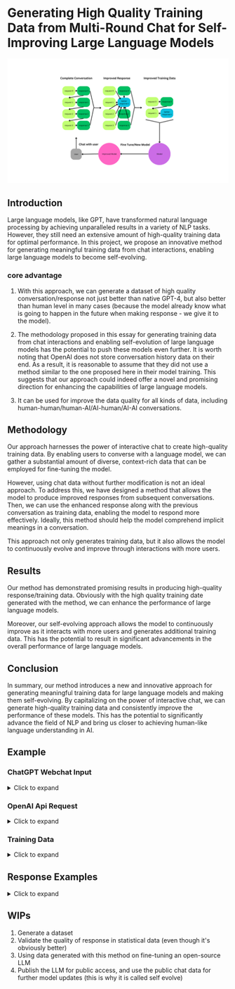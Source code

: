 # Generating High Quality Training Data from Multi-Round Chat for Self-Improving Large Language Models

![WorkFlow graph](graph_0.png)
## Introduction

Large language models, like GPT, have transformed natural language processing by achieving unparalleled results in a variety of NLP tasks. However, they still need an extensive amount of high-quality training data for optimal performance. In this project, we propose an innovative method for generating meaningful training data from chat interactions, enabling large language models to become self-evolving.

### core advantage
1. With this approach, we can generate a dataset of high quality conversation/response not just better than native GPT-4, but also better than human level in many cases (because the model already know what is going to happen in the future when making response - we give it to the model).


2. The methodology proposed in this essay for generating training data from chat interactions and enabling self-evolution of large language models has the potential to push these models even further. It is worth noting that OpenAI does not store conversation history data on their end. As a result, it is reasonable to assume that they did not use a method similar to the one proposed here in their model training. This suggests that our approach could indeed offer a novel and promising direction for enhancing the capabilities of large language models.


3. It can be used for improve the data quality for all kinds of data, including human-human/human-AI/AI-human/AI-AI conversations.
## Methodology

Our approach harnesses the power of interactive chat to create high-quality training data. By enabling users to converse with a language model, we can gather a substantial amount of diverse, context-rich data that can be employed for fine-tuning the model.

However, using chat data without further modification is not an ideal approach. To address this, we have designed a method that allows the model to produce improved responses from subsequent conversations. Then, we can use the enhanced response along with the previous conversation as training data, enabling the model to respond more effectively. Ideally, this method should help the model comprehend implicit meanings in a conversation.

This approach not only generates training data, but it also allows the model to continuously evolve and improve through interactions with more users.




## Results

Our method has demonstrated promising results in producing high-quality response/training data. Obviously with the high quality training date generated with the method, we can enhance the performance of large language models. 

Moreover, our self-evolving approach allows the model to continuously improve as it interacts with more users and generates additional training data. This has the potential to result in significant advancements in the overall performance of large language models.

## Conclusion

In summary, our method introduces a new and innovative approach for generating meaningful training data for large language models and making them self-evolving. By capitalizing on the power of interactive chat, we can generate high-quality training data and consistently improve the performance of these models. This has the potential to significantly advance the field of NLP and bring us closer to achieving human-like language understanding in AI.



## Example
### ChatGPT Webchat Input
<details>
  <summary>Click to expand</summary>
  
you can directly copy the text and paste it into GPT-4 webchat

input:
```text
K:Flip a 3-sided coin
L:I'm sorry, I am not able to physically flip a coin. However, I can simulate the outcome of a 3-sided coin flip for you. The possible outcomes are heads, tails and side.
Q:flip it for me
A:The outcome of the 3-sided coin flip is:
heads
Q:again
A:The outcome of the 3-sided coin flip is:
tails
Q:again
A:The outcome of the 3-sided coin flip is:
side
Q:How can a 3 sided coin exist
A:A three-sided coin can exist physically, but it would not function like a traditional coin with two sides. It would be a triangular prism with three flat faces. Each face would have a different design or inscription, and when the coin is flipped, one of the three faces would land facing up.
It's a hypothetical object, not a real coin and it's not used for any practical purposes.
Q:so how did you flip one
A:As a language model, I don't have the ability to physically flip a coin. I used a random number generator and a pre-defined set of outcomes to simulate a 3-sided coin flip, and returned one of the predefined outcomes as the result of the flip.
It is important to note that this is not a real coin flip, it's just a way of simulate one.

You should only respond in JSON format as described below 
Response Format: 
{
    "Criticism": "Criticism on L according to consequent chats",
    "K": "K, unchanged",
    "L": "The new answer to K regarding the criticism"
} 
Ensure the response can beparsed by Python json.loads
```
Response:
```text
{
"Criticism": "The user initially seemed to accept the hypothetical nature of the 3-sided coin but later questioned its existence, which may indicate some confusion.",
"K": "Flip a 3-sided coin",
"L": "I apologize for any confusion. As a language model, I can't physically flip a coin. The 3-sided coin is a hypothetical concept, and I simulated the flip using a random number generator to provide an outcome. If you have any other questions or need clarification, please feel free to ask."
}
```
</details>

### OpenAI Api Request
<details>
  <summary>Click to expand</summary>

[You can find the dataset here](https://huggingface.co/datasets/philschmid/sharegpt-raw/blob/main/sharegpt_20230401_clean_lang_split.json)

  code: (In demo.py)

```python
pass
```
Response:
```text
Conversation:
K:
[[[
Flip a 3-sided coin
]]]
L:
[[[
I'm sorry, I am not able to physically flip a coin. However, I can simulate the outcome of a 3-sided coin flip for you. The possible outcomes are heads, tails and side.
]]]
Q:
[[[
flip it for me
]]]
A:
[[[
The outcome of the 3-sided coin flip is:
heads
]]]
Q:
[[[
again
]]]
A:
[[[
The outcome of the 3-sided coin flip is:
tails
]]]
Q:
[[[
again
]]]
A:
[[[
The outcome of the 3-sided coin flip is:
side
]]]
Q:
[[[
How can a 3 sided coin exist
]]]
A:
[[[
A three-sided coin can exist physically, but it would not function like a traditional coin with two sides. It would be a triangular prism with three flat faces. Each face would have a different design or inscription, and when the coin is flipped, one of the three faces would land facing up.
It's a hypothetical object, not a real coin and it's not used for any practical purposes.
]]]
Q:
[[[
so how did you flip one
]]]
A:
[[[
As a language model, I don't have the ability to physically flip a coin. I used a random number generator and a pre-defined set of outcomes to simulate a 3-sided coin flip, and returned one of the predefined outcomes as the result of the flip.
It is important to note that this is not a real coin flip, it's just a way of simulate one.
]]]

You should leave K unchanged and implement C and L.
Pretend you are having a new chat and answering K.
You should only respond in JSON format as described below 
Response Format: 
{
    "K": "'Flip a 3-sided coin'",
    "C": "Criticism on L according to consequent chats",
    "L": "A response str answers K."
} 
Ensure the response can beparsed by Python json.loads
{
    "K": "Flip a 3-sided coin",
    "C": "The initial response, L, refers to a hypothetical 3-sided coin flip as a physical action while providing outcomes as heads, tails, and side. However, later it becomes clear that a 3-sided coin is an unrealistic concept and the action being performed is actually a simulation.",
    "L": "I'm sorry, I am not able to physically flip a coin. However, I can simulate the outcome of a hypothetical 3-sided coin flip for you. The possible outcomes are 1, 2, and 3."
}
```
</details>


### Training Data
<details>
  <summary>Click to expand</summary>
This is just a simple example, you can modify it as you want

example:

  ```text
Q: Flip a 3-sided coin
A: I'm sorry, I am not able to physically flip a coin. However, I can simulate the outcome of a hypothetical 3-sided coin flip for you. The possible outcomes are 1, 2, and 3.
```
</details>

## Response Examples
<details>
  <summary>Click to expand</summary>

```text
Q:Flip a 3-sided coin
OLD:I'm sorry, I am not able to physically flip a coin. However, I can simulate the outcome of a 3-sided coin flip for you. The possible outcomes are heads, tails and side.
NEW:I'm sorry, a 3-sided coin doesn't exist in the real world, so I cannot simulate a flip for you. However, I can still help with any other questions or requests you might have.

Q:the current color hexes contrast fine for dark background. I need alternative hexes of the same colors for white background.
OLD:Sure, here are alternative hex codes for the same colors that have a high enough contrast for use on a white background:

* Primary Color: #2F6D92 (blue)
* Secondary Color: #6FAC7E (green)
* Accent Color: #FF9AA2 (pink)

These hex codes have been adjusted to provide a higher contrast ratio when used on a white background, while still retaining the same general hue and saturation as the original colors. Please note that the exact contrast ratio may vary depending on the specific design and context in which the colors are used.
NEW:Here are alternative hex codes for the same colors with higher contrast ratios against a white background while maintaining the original hues: Primary Color: #2F6D92 (blue); Secondary Color: #3A793A (green); Accent Color: #CC415A (pink). These colors now have better contrast ratios and should be more suitable for use on a white background.

```
</details>

## WIPs
1. Generate a dataset
2. Validate the quality of response in statistical data (even though it's obviously better)
3. Using data generated with this method on fine-tuning an open-source LLM
4. Publish the LLM for public access, and use the public chat data for further model updates (this is why it is called self evolve)